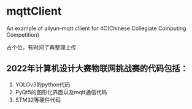 # mqttClient
An example of aliyun-mqtt cllient for 4C(Chinese Collegiate Computing Competition)

占个位，有时间了再整理上传

## 2022年计算机设计大赛物联网挑战赛的代码包括：
1. YOLOv3的python代码
2. PyQt5的图形化界面以及mqtt通信代码
3. STM32等硬件代码

